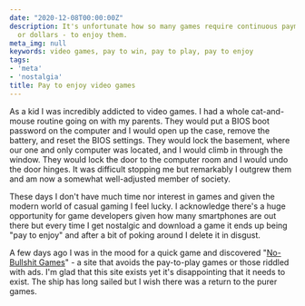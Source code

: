 ```yaml
---
date: "2020-12-08T00:00:00Z"
description: It's unfortunate how so many games require continuous payment - in ads
  or dollars - to enjoy them.
meta_img: null
keywords: video games, pay to win, pay to play, pay to enjoy
tags:
- 'meta'
- 'nostalgia'
title: Pay to enjoy video games
---
```


As a kid I was incredibly addicted to video games. I had a whole cat-and-mouse routine going on with my parents. They would put a BIOS boot password on the computer and I would open up the case, remove the battery, and reset the BIOS settings. They would lock the basement, where our one and only computer was located, and I would climb in through the window. They would lock the door to the computer room and I would undo the door hinges. It was difficult stopping me but remarkably I outgrew them and am now a somewhat well-adjusted member of society.

These days I don't have much time nor interest in games and given the modern world of casual gaming I feel lucky. I acknowledge there's a huge opportunity for game developers given how many smartphones are out there but every time I get nostalgic and download a game it ends up being "pay to enjoy" and after a bit of poking around I delete it in disgust.

A few days ago I was in the mood for a quick game and discovered "[No-Bullshit Games](https://nobsgames.stavros.io/ios/)" - a site that avoids the pay-to-play games or those riddled with ads. I'm glad that this site exists yet it's disappointing that it needs to exist. The ship has long sailed but I wish there was a return to the purer games.
